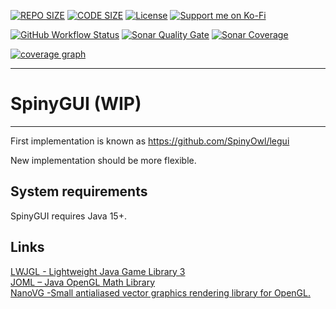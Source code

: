 [![REPO SIZE](https://img.shields.io/github/repo-size/SpinyOwl/SpinyGUI.svg?style=for-the-badge)](/)
[![CODE SIZE](https://img.shields.io/github/languages/code-size/SpinyOwl/SpinyGUI.svg?style=for-the-badge)](/)
[![License](https://img.shields.io/github/license/SpinyOwl/SpinyGUI.svg?style=for-the-badge)](/LICENSE)
[![Support me on Ko-Fi](https://img.shields.io/badge/-Buy_me_a_coffee-FF5E5B?logo=kofi&logoColor=white&style=for-the-badge)](https://ko-fi.com/J3J4L9ASJ)

[![GitHub Workflow Status](https://img.shields.io/github/actions/workflow/status/SpinyOwl/SpinyGUI/gradle.yml?style=for-the-badge)](https://github.com/SpinyOwl/SpinyGUI/actions/workflows/gradle.yml)
[![Sonar Quality Gate](https://img.shields.io/sonar/quality_gate/SpinyOwl_SpinyGUI?server=https%3A%2F%2Fsonarcloud.io&style=for-the-badge)](https://sonarcloud.io/summary/overall?id=SpinyOwl_SpinyGUI)
[![Sonar Coverage](https://img.shields.io/sonar/coverage/SpinyOwl_SpinyGUI?server=https%3A%2F%2Fsonarcloud.io&style=for-the-badge)](https://sonarcloud.io/component_measures?metric=Coverage&id=SpinyOwl_SpinyGUI)

[![coverage graph](https://codecov.io/gh/SpinyOwl/SpinyGUI/branch/develop/graphs/icicle.svg)](https://codecov.io/gh/SpinyOwl/SpinyGUI)  

---
# SpinyGUI (WIP)
---
First implementation is known as https://github.com/SpinyOwl/legui

New implementation should be more flexible.

## System requirements

SpinyGUI requires Java 15+.

## Links

[LWJGL - Lightweight Java Game Library 3](https://github.com/LWJGL/lwjgl3)  
[JOML – Java OpenGL Math Library](https://github.com/JOML-CI/JOML)  
[NanoVG -Small antialiased vector graphics rendering library for OpenGL.](https://github.com/memononen/nanovg) 
